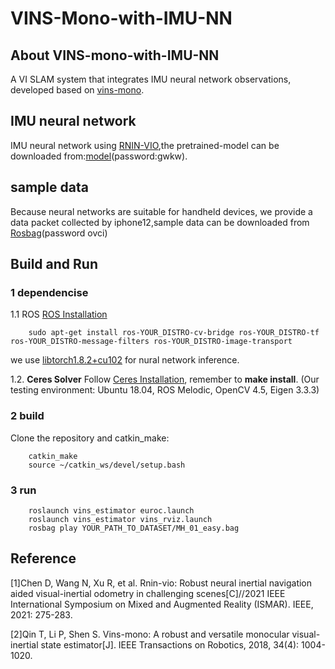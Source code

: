 # VINS-Mono-with-IMU-NN
## About VINS-mono-with-IMU-NN
A VI SLAM system that integrates IMU neural network observations, developed based on [vins-mono](https://github.com/HKUST-Aerial-Robotics/VINS-Mono).
## IMU neural network
IMU neural network using [RNIN-VIO](https://github.com/zju3dv/rnin-vio),the pretrained-model can be downloaded from:[model](https://pan.baidu.com/s/1GE0_MqJhFjrqdAXm62eTvA)(password:gwkw).
## sample data
Because neural networks are suitable for handheld devices, we provide a data packet collected by iphone12,sample data can be downloaded from [Rosbag](https://pan.baidu.com/s/1wv5ybQAJRutmqoEmNGLPcw)(password ovci)
## Build and Run
### 1 dependencise
1.1 ROS  [ROS Installation](http://wiki.ros.org/ROS/Installation)

```
    sudo apt-get install ros-YOUR_DISTRO-cv-bridge ros-YOUR_DISTRO-tf ros-YOUR_DISTRO-message-filters ros-YOUR_DISTRO-image-transport
```
we use [libtorch1.8.2+cu102](https://pytorch.org/get-started/locally/) for nural network inference.

1.2. **Ceres Solver**
Follow [Ceres Installation](http://ceres-solver.org/installation.html), remember to **make install**.
(Our testing environment: Ubuntu 18.04, ROS Melodic, OpenCV 4.5, Eigen 3.3.3) 

### 2 build
Clone the repository and catkin_make:
```
    catkin_make
    source ~/catkin_ws/devel/setup.bash
```

### 3 run


```
    roslaunch vins_estimator euroc.launch 
    roslaunch vins_estimator vins_rviz.launch
    rosbag play YOUR_PATH_TO_DATASET/MH_01_easy.bag 
```
## Reference
[1]Chen D, Wang N, Xu R, et al. Rnin-vio: Robust neural inertial navigation aided visual-inertial odometry in challenging scenes[C]//2021 IEEE International Symposium on Mixed and Augmented Reality (ISMAR). IEEE, 2021: 275-283.

[2]Qin T, Li P, Shen S. Vins-mono: A robust and versatile monocular visual-inertial state estimator[J]. IEEE Transactions on Robotics, 2018, 34(4): 1004-1020.

